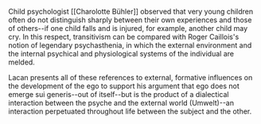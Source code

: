Child psychologist [[Charolotte Bühler]] observed that very young children often do not distinguish sharply between their own experiences and those of others--if one child falls and is injured, for example, another child may cry. In this respect, transitivism can be compared with Roger Caillois's notion of legendary psychasthenia, in which the external environment and the internal psychical and physiological systems of the individual are melded.

Lacan presents all of these references to external, formative influences on the development of the ego to support his argument that ego does not emerge sui generis--out of itself--but is the product of a dialectical interaction between the psyche and the external world (Umwelt)--an interaction perpetuated throughout life between the subject and the other.